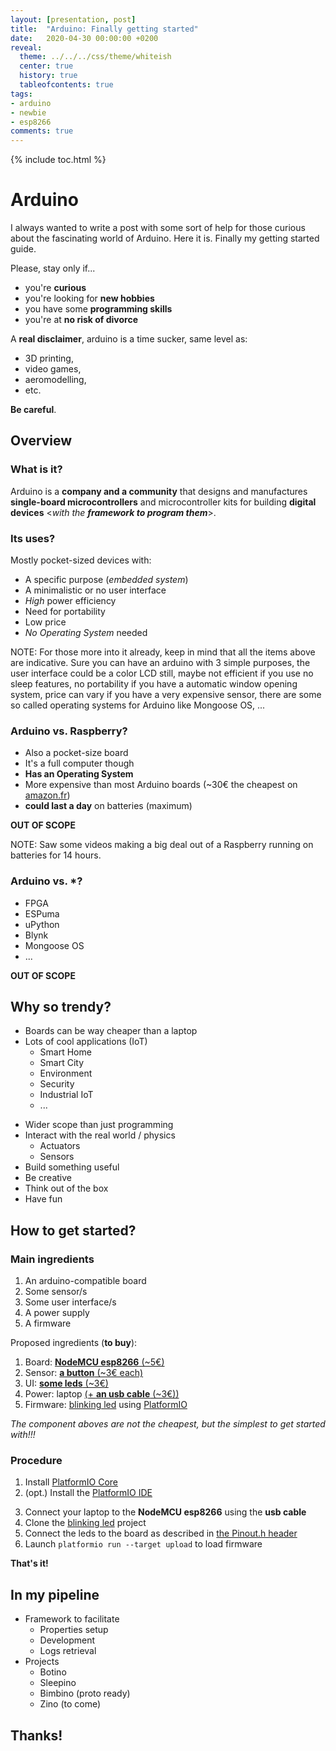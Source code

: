 ```yaml
---
layout: [presentation, post]
title:  "Arduino: Finally getting started"
date:   2020-04-30 00:00:00 +0200
reveal:
  theme: ../../../css/theme/whiteish
  center: true
  history: true
  tableofcontents: true
tags:
- arduino 
- newbie
- esp8266
comments: true
---
```


{% include toc.html %}

<!--slide-down-->

# Arduino

<!--slide-ignore-begin-->

I always wanted to write a post with some sort of help for those curious about the fascinating world of Arduino. Here it is. Finally my getting started guide.

<!--slide-ignore-end-->

<!--slide-down-->

Please, stay only if...

- you're **curious**
- you're looking for **new hobbies**
- you have some **programming skills**
- you're at **no risk of divorce**

<!--slide-ignore-begin-->

A **real disclaimer**, arduino is a time sucker, same level as:

- 3D printing, 
- video games,
- aeromodelling, 
- etc.

**Be careful**.

<!--slide-ignore-end-->

<!--slide-next-->

<!--more-->

## Overview

<!--slide-down-->

### What is it?

Arduino is a **company and a community** that designs and manufactures **single-board microcontrollers** and microcontroller kits for building **digital devices** <_with the **framework to program them**_>.

<!--slide-down-->

### Its uses?

Mostly pocket-sized devices with:

- A specific purpose (_embedded system_)
- A minimalistic or no user interface
- _High_ power efficiency
- Need for portability
- Low price
- _No Operating System_ needed

NOTE: For those more into it already, keep in mind that all the items above are indicative. Sure you can have an arduino with 3 simple purposes, the user interface could be a color LCD still, maybe not efficient if you use no sleep features, no portability if you have a automatic window opening system, price can vary if you have a very expensive sensor, there are some so called operating systems for Arduino like Mongoose OS, ...

<!--slide-down-->

### Arduino vs. Raspberry?

- Also a pocket-size board
- It's a full computer though
- **Has an Operating System**
- More expensive than most Arduino boards (~30€ the cheapest on [amazon.fr](https://www.amazon.fr/Raspberry-Plaque-mod%C3%A8le-Cortex-11811853/dp/B07KKBCXLY/ref=sr_1_3?__mk_fr_FR=%C3%85M%C3%85%C5%BD%C3%95%C3%91&dchild=1&keywords=raspberry+pi&qid=1588318997&sr=8-3))
- **could last a day** on batteries (maximum)

**OUT OF SCOPE**

NOTE: Saw some videos making a big deal out of a Raspberry running on batteries for 14 hours.

<!--slide-down-->

### Arduino vs. *?

- FPGA
- ESPuma
- uPython
- Blynk
- Mongoose OS
- ...

**OUT OF SCOPE**

<!--slide-next-->

## Why so trendy?

<!--slide-down-->

- Boards can be way cheaper than a laptop
- Lots of cool applications (IoT)
  - Smart Home
  - Smart City
  - Environment
  - Security
  - Industrial IoT
  - ...

<!--slide-down-->


- Wider scope than just programming
- Interact with the real world / physics
  - Actuators
  - Sensors
- Build something useful
- Be creative
- Think out of the box
- Have fun

<!--slide-next-->

## How to get started?

<!--slide-down-->

### Main ingredients

1. An arduino-compatible board
2. Some sensor/s
3. Some user interface/s
4. A power supply
5. A firmware

<!--slide-down-->

Proposed ingredients (**to buy**):


1. Board: [**NodeMCU esp8266** (~5€)](https://www.amazon.fr/Yizhet-NodeMCU-ESP8266-ESP-12E-D%C3%A9veloppement/dp/B07XJWK5F4/ref=sr_1_3?dchild=1&keywords=ESP8266+nodeMCU&qid=1588339084&sr=8-3)
2. Sensor: [**a button** (~3€ each)](https://www.amazon.fr/dp/B07DPSMRJ6/ref=cm_sw_em_r_mt_)
3. UI: [**some leds** (~3€)](https://www.amazon.fr/dp/B07PR5T67K/ref=cm_sw_em_r_mt_dp_U_NncREbE6NZ3Q3)
4. Power: laptop [(+ **an usb cable** (~3€))](https://www.amazon.fr/dp/B0711PVX6Z/ref=cm_sw_em_r_mt_)
5. Firmware: [blinking led](https://github.com/mauriciojost/esp8266-blinking-led) using [PlatformIO](https://platformio.org/)

_The component aboves are not the cheapest, but the simplest to get started with!!!_

<!--slide-next-->

### Procedure

<!--slide-down-->

1. Install [PlatformIO Core](https://docs.platformio.org/en/latest/core/installation.html)
2. (opt.) Install the [PlatformIO IDE](https://platformio.org/platformio-ide)

<!--slide-down-->

3. Connect your laptop to the **NodeMCU esp8266** using the **usb cable**
4. Clone the [blinking led](https://github.com/mauriciojost/esp8266-blinking-led) project
5. Connect the leds to the board as described in [the Pinout.h header](https://github.com/mauriciojost/esp8266-blinking-led/blob/master/src/Pinout.h)
6. Launch `platformio run --target upload` to load firmware

**That's it!**

<!--slide-next-->

## In my pipeline

- Framework to facilitate
  - Properties setup
  - Development
  - Logs retrieval
- Projects
  - Botino
  - Sleepino
  - Bimbino (proto ready)
  - Zino (to come)

<!--slide-down-->

## Thanks!

 
